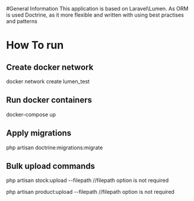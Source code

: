 #General Information
This application is based on Laravel\Lumen. 
As ORM is used Doctrine, as it more flexible and written with using best practises and patterns


# How To run

## Create docker network
docker network create lumen_test

## Run docker containers
docker-compose up

## Apply migrations
php artisan doctrine:migrations:migrate

## Bulk upload commands
php artisan stock:upload --filepath <filepath> //filepath option is not required

php artisan product:upload --filepath <filepath> //filepath option is not required
